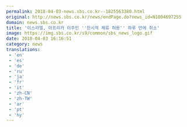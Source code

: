 ```yaml
---
permalink: 2018-04-03-news.sbs.co.kr--1825563380.html
original: http://news.sbs.co.kr/news/endPage.do?news_id=N1004697255
domain: news.sbs.co.kr
title: '이스라엘, 아프리카 이주민 ''한시적 체류 허용'' 하루 만에 취소'
image: https://img.sbs.co.kr/s9/common/sbs_news_logo.gif
date: 2018-04-03 16:16:51
category: news
translations: 
 - 'en'
 - 'es'
 - 'de'
 - 'ru'
 - 'ja'
 - 'fr'
 - 'it'
 - 'zh-CN'
 - 'zh-TW'
 - 'ar'
 - 'pt'
 - 'hy'
---
```



